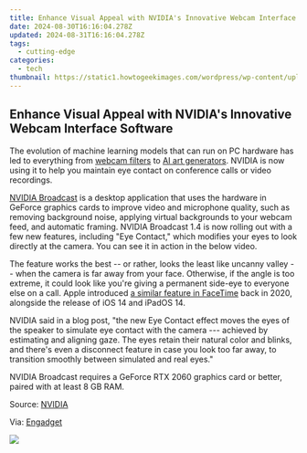 ```yaml
---
title: Enhance Visual Appeal with NVIDIA's Innovative Webcam Interface Software
date: 2024-08-30T16:16:04.278Z
updated: 2024-08-31T16:16:04.278Z
tags:
  - cutting-edge
categories:
  - tech
thumbnail: https://static1.howtogeekimages.com/wordpress/wp-content/uploads/2023/01/Nvidia-Broadcast-eye-contact.jpg
---
```


## Enhance Visual Appeal with NVIDIA's Innovative Webcam Interface Software

The evolution of machine learning models that can run on PC hardware has led to everything from [webcam filters](https://facebook-video-files.techidaily.com/view-all-sharing-media-in-messenger-conversations-for-2024/) to [AI art generators](https://unlock-android.techidaily.com/7-ways-to-unlock-a-locked-xiaomi-redmi-k70-phone-by-drfone-android/). NVIDIA is now using it to help you maintain eye contact on conference calls or video recordings.

[NVIDIA Broadcast](https://www.nvidia.com/en-us/geforce/broadcasting/broadcast-app/) is a desktop application that uses the hardware in GeForce graphics cards to improve video and microphone quality, such as removing background noise, applying virtual backgrounds to your webcam feed, and automatic framing. NVIDIA Broadcast 1.4 is now rolling out with a few new features, including "Eye Contact," which modifies your eyes to look directly at the camera. You can see it in action in the below video.

 The feature works the best -- or rather, looks the least like uncanny valley -- when the camera is far away from your face. Otherwise, if the angle is too extreme, it could look like you're giving a permanent side-eye to everyone else on a call. Apple introduced [a similar feature in FaceTime](https://location-fake.techidaily.com/5-best-route-generator-apps-you-should-try-on-nokia-c300-drfone-by-drfone-virtual-android/) back in 2020, alongside the release of iOS 14 and iPadOS 14.

 NVIDIA said in a blog post, "the new Eye Contact effect moves the eyes of the speaker to simulate eye contact with the camera --- achieved by estimating and aligning gaze. The eyes retain their natural color and blinks, and there's even a disconnect feature in case you look too far away, to transition smoothly between simulated and real eyes."

 NVIDIA Broadcast requires a GeForce RTX 2060 graphics card or better, paired with at least 8 GB RAM.

 Source: [NVIDIA](https://www.nvidia.com/en-us/geforce/news/jan-2023-nvidia-broadcast-update) 

 Via: [Engadget](https://www.engadget.com/nvidia-broadcast-eye-contact-144555050.html)

<ins class="adsbygoogle"
     style="display:block"
     data-ad-format="autorelaxed"
     data-ad-client="ca-pub-7571918770474297"
     data-ad-slot="1223367746"></ins>



<ins class="adsbygoogle"
     style="display:block"
     data-ad-client="ca-pub-7571918770474297"
     data-ad-slot="8358498916"
     data-ad-format="auto"
     data-full-width-responsive="true"></ins>



<!-- affiliate ads begin -->
<a href="https://secure.2checkout.com/order/checkout.php?PRODS=4615471&QTY=1&AFFILIATE=108875&CART=1"><img src="https://images.wondershare.com/affiliate-image/affiliate_banners_en/max_782x90.png" border="0"></a>
<!-- affiliate ads end -->